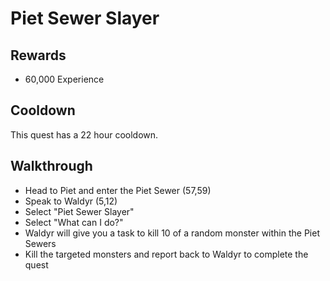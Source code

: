 # Piet Sewer Slayer

## Rewards

- 60,000 Experience

## Cooldown

This quest has a 22 hour cooldown.

## Walkthrough

- Head to Piet and enter the Piet Sewer (57,59)
- Speak to Waldyr (5,12)
- Select "Piet Sewer Slayer"
- Select "What can I do?"
- Waldyr will give you a task to kill 10 of a random monster within the Piet Sewers
- Kill the targeted monsters and report back to Waldyr to complete the quest
